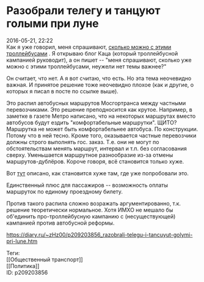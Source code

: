 Разобрали телегу и танцуют голыми при луне
===========================================

   
 2016-05-21, 22:22   
  Как я уже говорил, меня спрашивают,  [сколько можно с этими троллейбусами](Как%20я%20стал%20спаммером)  . Я открываю блог Каца (который троллейбусной кампанией руководит), а он пишет -- "меня спрашивают, сколько уже можно с этими троллейбусами, неужели нет темы важнее?"   
   
 Он считает, что нет. А я вот считаю, что есть. Но эта тема неочевидно важная. И принятое решение тоже неочевидно плохое (как и другие, о которых я писал в посте по ссылке выше).   
   
 Это распил автобусных маршрутов Мосгортранса между частными перевозчиками. Это решение преподносится как крутое. Например, в заметке в газете Метро написано, что на некоторых маршрутах вместо автобусов будут ездить "комфортабельные маршрутки". ЩИТО? Маршрутка не может быть комфортабельнее автобуса. По конструкции. Потому что в ней тесно. Кроме того, оказывается частные перевозчики должны строго выполнять гос. заказ. Т.е. они не могут по обстоятельствам менять маршрут, интервал и т.п. без согласования сверху. Уменьшается маршрутное разнообразие из-за отмены маршрутов-дублёров. Короче говоря, всё становится только хуже.   
   
 Вот  [тут](http://tr.ru/news/1293-avtobusy-vmesto-marshrutok-v-moskve-chto-poshlo-ne-tak)  описано, как становится хуже там, где уже попробовали это.   
   
 Единственный плюс для пассажиров -- возможность оплаты маршруток по единому проездному билету.   
   
 Против такого распила сложно возражать аргументированно, т.к. решение теоретически нормальное. Хотя ИМХО не мешало бы об'единить про-троллейбусную кампанию с (несуществующей) кампанией против автобусной реформы.   
    
 <https://diary.ru/~zHz00/p209203856_razobrali-telegu-i-tancuyut-golymi-pri-lune.htm>   
   
 Теги:   
 [[Общественный транспорт]]   
 [[Политика]]   
 ID: p209203856